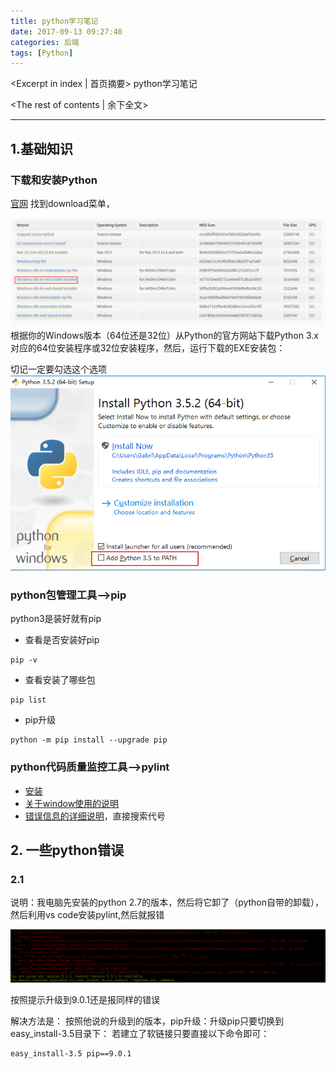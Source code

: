 ```yaml
---
title: python学习笔记
date: 2017-09-13 09:27:40
categories: 后端
tags: [Python]
---
```

<Excerpt in index | 首页摘要> 
python学习笔记
<!-- more -->
<The rest of contents | 余下全文>

----

## 1.基础知识

### 下载和安装Python
[官网](https://www.python.org/) 找到download菜单，

![](https://github.com/Gabrielkaliboy/images/blob/master/markdown/python_study/1.png?raw=true)
根据你的Windows版本（64位还是32位）从Python的官方网站下载Python 3.x对应的64位安装程序或32位安装程序，然后，运行下载的EXE安装包：


切记一定要勾选这个选项
![](https://github.com/Gabrielkaliboy/images/blob/master/markdown/python_study/2.png?raw=true)
### python包管理工具-->pip
python3是装好就有pip

- 查看是否安装好pip
```
pip -v
```

- 查看安装了哪些包
```
pip list
```

- pip升级
```
python -m pip install --upgrade pip 
```

### python代码质量监控工具-->pylint
- [安装](https://www.pylint.org/#install)
- [关于window使用的说明](https://pylint.readthedocs.io/en/latest/#note-for-windows-user)
- [错误信息的详细说明](http://pylint-messages.wikidot.com/)，直接搜索代号


## 2. 一些python错误

### 2.1
说明：我电脑先安装的python 2.7的版本，然后将它卸了（python自带的卸载），然后利用vs code安装pylint,然后就报错

![](https://github.com/Gabrielkaliboy/images/blob/master/markdown/python_study/3.png?raw=true)

按照提示升级到9.0.1还是报同样的错误

解决方法是：
按照他说的升级到的版本，pip升级：升级pip只要切换到easy_install-3.5目录下： 若建立了软链接只要直接以下命令即可：
```
easy_install-3.5 pip==9.0.1
```